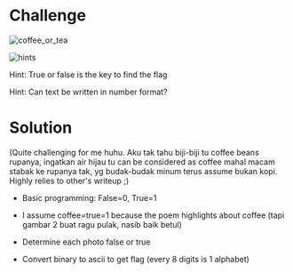 # Challenge

![coffee_or_tea](https://github.com/urhnh/ctfwriteup/assets/149639198/5f3b516f-7208-4a1b-9a9f-7ea205ca9aab)

![hints](https://github.com/urhnh/ctfwriteup/assets/149639198/ad8c2e28-64e4-4934-b511-04258aaa5e33)

Hint: True or false is the key to find the flag

Hint: Can text be written in number format?

# Solution

(Quite challenging for me huhu. Aku tak tahu biji-biji tu coffee beans rupanya,
ingatkan air hijau tu can be considered as coffee mahal macam stabak ke rupanya tak,
yg budak-budak minum terus assume bukan kopi. Highly relies to other's writeup ;)

- Basic programming: False=0, True=1

- I assume coffee=true=1 because the poem highlights about coffee (tapi gambar 2 buat ragu pulak, nasib baik betul)

- Determine each photo false or true

- Convert binary to ascii to get flag (every 8 digits is 1 alphabet)
